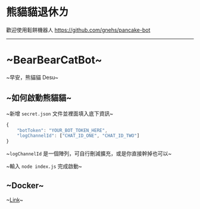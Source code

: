 # 熊貓貓退休ㄌ
歡迎使用鬆餅機器人
https://github.com/gnehs/pancake-bot



---
# ~BearBearCatBot~
~早安，熊貓貓 Desu~

## ~如何啟動熊貓貓~
~新增 `secret.json` 文件並裡面填入底下資訊~
```js
{
    "botToken": "YOUR_BOT_TOKEN_HERE",
    "logChannelId": ["CHAT_ID_ONE", "CHAT_ID_TWO"]
} 
```

~`logChannelId` 是一個陣列，可自行刪減擴充，或是你直接幹掉也可以~

~輸入 `node index.js` 完成啟動~
## ~Docker~
~[Link](https://hub.docker.com/r/gnehs/bearbearcatbot/)~
